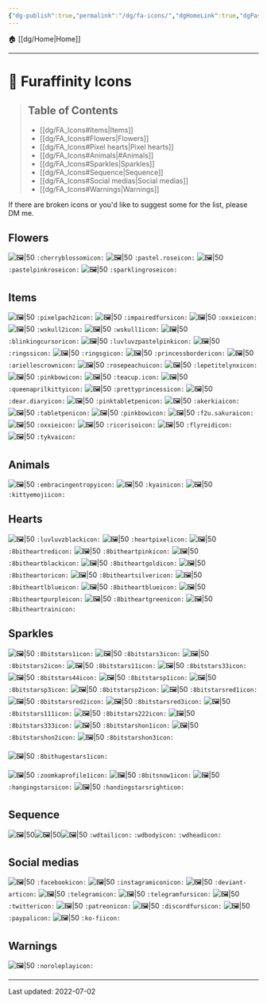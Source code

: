 ```yaml
---
{"dg-publish":true,"permalink":"/dg/fa-icons/","dgHomeLink":true,"dgPassFrontmatter":false}
---
```



🏠 [[dg/Home|Home]]
____

# 🐾 Furaffinity Icons
> ## Table of Contents
> - [[dg/FA_Icons#Items|Items]]
> - [[dg/FA_Icons#Flowers|Flowers]]
> - [[dg/FA_Icons#Pixel hearts|Pixel hearts]]
> - [[dg/FA_Icons#Animals|#Animals]]
> - [[dg/FA_Icons#Sparkles|Sparkles]]
> - [[dg/FA_Icons#Sequence|Sequence]]
> - [[dg/FA_Icons#Social medias|Social medias]]
> - [[dg/FA_Icons#Warnings|Warnings]]

If there are broken icons or you'd like to suggest some for the list, please DM me.

## Flowers
![🖼|50](https://a.furaffinity.net/20010101/cherryblossom..gif) `:cherryblossomicon:`
![🖼|50](https://a.furaffinity.net/20010101/pastel.rose.gif) `:pastel.roseicon:`
![🖼|50](https://a.furaffinity.net/20010101/pastelpinkrose.gif) `:pastelpinkroseicon:`
![🖼|50](https://a.furaffinity.net/20010101/sparklingrose.gif) `:sparklingroseicon:`

## Items
![🖼|50](https://a.furaffinity.net/20010101/pixelpach2.gif) `:pixelpach2icon:`
![🖼|50](https://a.furaffinity.net/20010101/impairedfurs.gif) `:impairedfursicon:`
![🖼|50](https://a.furaffinity.net/20010101/oxxie.gif) `:oxxieicon:`
![🖼|50](https://a.furaffinity.net/20010101/wskull2.gif) `:wskull2icon:`
![🖼|50](https://a.furaffinity.net/20010101/wskull1.gif) `:wskull1icon:`
![🖼|50](https://a.furaffinity.net/20010101/blinkingcursor.gif) `:blinkingcursoricon:`
![🖼|50](https://a.furaffinity.net/20010101/luvluvzpastelpink.gif) `:luvluvzpastelpinkicon:`
![🖼|50](https://a.furaffinity.net/20010101/ringss.gif) `:ringssicon:`
![🖼|50](https://a.furaffinity.net/20010101/ringsg.gif) `:ringsgicon:`
![🖼|50](https://a.furaffinity.net/20010101/princessborder.gif) `:princessbordericon:`
![🖼|50](https://a.furaffinity.net/20010101/ariellescrown.gif) `:ariellescrownicon:`
![🖼|50](https://a.furaffinity.net/20010101/rosepeachu.gif) `:rosepeachuicon:`
![🖼|50](https://a.furaffinity.net/20010101/lepetitelynx.gif) `:lepetitelynxicon:`
![🖼|50](https://a.furaffinity.net/20010101/pinkbow.gif) `:pinkbowicon:`
![🖼|50](https://a.furaffinity.net/20010101/teacup..gif) `:teacup.icon:`
![🖼|50](https://a.furaffinity.net/20010101/queenaprilkitty.gif) `:queenaprilkittyicon:`
![🖼|50](https://a.furaffinity.net/20010101/prettyprincess..gif) `:prettyprincessicon:`
![🖼|50](https://a.furaffinity.net/20010101/dear.diary.gif) `:dear.diaryicon:`
![🖼|50](https://a.furaffinity.net/20010101/pinktabletpen.gif) `:pinktabletpenicon:`
![🖼|50](https://a.furaffinity.net/20010101/akerkia.gif) `:akerkiaicon:`
![🖼|50](https://a.furaffinity.net/20010101/tabletpen.gif) `:tabletpenicon:`
![🖼|50](https://a.furaffinity.net/20010101/pinkbow.gif) `:pinkbowicon:`
![🖼|50](https://a.furaffinity.net/20010101/f2u.sakura.gif) `:f2u.sakuraicon:`
![🖼|50](https://a.furaffinity.net/20010101/oxxie.gif) `:oxxieicon:`
![🖼|50](https://a.furaffinity.net/20010101/ricoriso.gif) `:ricorisoicon:`
![🖼|50](https://a.furaffinity.net/20010101/flyreid.gif) `:flyreidicon:`
![🖼|50](https://a.furaffinity.net/20010101/tykva.gif) `:tykvaicon:`

## Animals
![🖼|50](https://a.furaffinity.net/20010101/embracingentropy.gif) `:embracingentropyicon:`
![🖼|50](https://a.furaffinity.net/20010101/kyain.gif) `:kyainicon:`
![🖼|50](https://a.furaffinity.net/20010101/kittyemoji.gif) `:kittyemojiicon:`
## Hearts
![🖼|50](https://a.furaffinity.net/20010101/luvluvzblack.gif) `:luvluvzblackicon:`
![🖼|50](https://a.furaffinity.net/20010101/heartpixel.gif) `:heartpixelicon:`
![🖼|50](https://a.furaffinity.net/20010101/8bitheartred.gif) `:8bitheartredicon:`
![🖼|50](https://a.furaffinity.net/20010101/8bitheartpink.gif) `:8bitheartpinkicon:`
![🖼|50](https://a.furaffinity.net/20010101/8bitheartblack.gif) `:8bitheartblackicon:`
![🖼|50](https://a.furaffinity.net/20010101/8bitheartgold.gif) `:8bitheartgoldicon:`
![🖼|50](https://a.furaffinity.net/20010101/8bitheartor.gif) `:8bitheartoricon:`
![🖼|50](https://a.furaffinity.net/20010101/8bitheartsilver.gif) `:8bitheartsilvericon:`
![🖼|50](https://a.furaffinity.net/20010101/8bitheartlblue.gif) `:8bitheartlblueicon:`
![🖼|50](https://a.furaffinity.net/20010101/8bitheartblue.gif) `:8bitheartblueicon:`
![🖼|50](https://a.furaffinity.net/20010101/8bitheartpurple.gif) `:8bitheartpurpleicon:`
![🖼|50](https://a.furaffinity.net/20010101/8bitheartgreen.gif) `:8bitheartgreenicon:`
![🖼|50](https://a.furaffinity.net/20010101/8bitheartrain.gif) `:8bitheartrainicon:`

##  Sparkles
![🖼|50](https://a.furaffinity.net/20010101/8bitstars1.gif) `:8bitstars1icon:`
![🖼|50](https://a.furaffinity.net/20010101/8bitstars3.gif) `:8bitstars3icon:`
![🖼|50](https://a.furaffinity.net/20010101/8bitstars2.gif) `:8bitstars2icon:`
![🖼|50](https://a.furaffinity.net/20010101/8bitstars11.gif) `:8bitstars11icon:`
![🖼|50](https://a.furaffinity.net/20010101/8bitstars33.gif) `:8bitstars33icon:`
![🖼|50](https://a.furaffinity.net/20010101/8bitstars44.gif) `:8bitstars44icon:`
![🖼|50](https://a.furaffinity.net/20010101/8bitstarsp1.gif) `:8bitstarsp1icon:`
![🖼|50](https://a.furaffinity.net/20010101/8bitstarsp3.gif) `:8bitstarsp3icon:`
![🖼|50](https://a.furaffinity.net/20010101/8bitstarsp2.gif) `:8bitstarsp2icon:`
![🖼|50](https://a.furaffinity.net/20010101/8bitstarsred1.gif) `:8bitstarsred1icon:`
![🖼|50](https://a.furaffinity.net/20010101/8bitstarsred2.gif) `:8bitstarsred2icon:`
![🖼|50](https://a.furaffinity.net/20010101/8bitstarsred3.gif) `:8bitstarsred3icon:`
![🖼|50](https://a.furaffinity.net/20010101/8bitstars111.gif) `:8bitstars111icon:`
![🖼|50](https://a.furaffinity.net/20010101/8bitstars222.gif) `:8bitstars222icon:`
![🖼|50](https://a.furaffinity.net/20010101/8bitstars333.gif) `:8bitstars333icon:`
![🖼|50](https://a.furaffinity.net/20010101/8bitstarshon1.gif) `:8bitstarshon1icon:`
![🖼|50](https://a.furaffinity.net/20010101/8bitstarshon2.gif) `:8bitstarshon2icon:`
![🖼|50](https://a.furaffinity.net/20010101/8bitstarshon3.gif) `:8bitstarshon3icon:`

![🖼|50](https://a.furaffinity.net/20010101/8bithugestars1.gif) `:8bithugestars1icon:`

![🖼|50](https://a.furaffinity.net/20010101/zoomkaprofile1.gif) `:zoomkaprofile1icon:`
![🖼|50](https://a.furaffinity.net/20010101/8bitsnow1.gif) `:8bitsnow1icon:`
![🖼|50](https://a.furaffinity.net/20010101/hangingstars.gif) `:hangingstarsicon:`
![🖼|50](https://a.furaffinity.net/20010101/handingstarsright.gif) `:handingstarsrighticon:`

## Sequence
![🖼|50](https://a.furaffinity.net/20010101/wdtail.gif)![🖼|50](https://a.furaffinity.net/20010101/wdbody.gif)![🖼|50](https://a.furaffinity.net/20010101/wdhead.gif)
`:wdtailicon:` `:wdbodyicon:` `:wdheadicon:`


## Social medias
![🖼|50](https://a.furaffinity.net/20010101/facebook.gif) `:facebookicon:`
![🖼|50](https://a.furaffinity.net/20010101/instagramicon.gif) `:instagramiconicon:`
![🖼|50](https://a.furaffinity.net/20010101/deviant-art.gif) `:deviant-articon:`
![🖼|50](https://a.furaffinity.net/20010101/telegram.gif) `:telegramicon:`
![🖼|50](https://a.furaffinity.net/20010101/telegramfurs.gif) `:telegramfursicon:`
![🖼|50](https://a.furaffinity.net/20010101/twitter.gif) `:twittericon:`
![🖼|50](https://a.furaffinity.net/20010101/patreon.gif) `:patreonicon:`
![🖼|50](https://a.furaffinity.net/20010101/discordfurs.gif) `:discordfursicon:`
![🖼|50](https://a.furaffinity.net/20010101/paypal.gif) `:paypalicon:`
![🖼|50](https://a.furaffinity.net/20010101/ko-fi.gif) `:ko-fiicon:`

## Warnings
![🖼|50](https://a.furaffinity.net/20010101/noroleplay.gif) `:noroleplayicon:`

____

Last updated: 2022-07-02